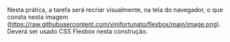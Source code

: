 Nesta prática, a tarefa será recriar visualmente, na tela do navegador, o que consta nesta imagem (https://raw.githubusercontent.com/vinifortunato/flexbox/main/image.png). Deverá ser usado CSS Flexbox nesta construção.